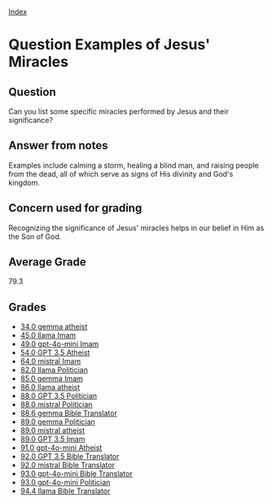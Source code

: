 
[Index](../../index.md)
# Question Examples of Jesus' Miracles
## Question
Can you list some specific miracles performed by Jesus and their significance?

## Answer from notes
Examples include calming a storm, healing a blind man, and raising people from the dead, all of which serve as signs of His divinity and God's kingdom.

## Concern used for grading
Recognizing the significance of Jesus' miracles helps in our belief in Him as the Son of God.

## Average Grade
79.3

## Grades
 * [34.0 gemma atheist](../answers/gemma_atheist/Examples_of_Jesus__Miracles.md)
 * [45.0 llama Imam](../answers/llama_Imam/Examples_of_Jesus__Miracles.md)
 * [49.0 gpt-4o-mini Imam](../answers/gpt-4o-mini_Imam/Examples_of_Jesus__Miracles.md)
 * [54.0 GPT 3.5 Atheist](../answers/GPT_3.5_Atheist/Examples_of_Jesus__Miracles.md)
 * [64.0 mistral Imam](../answers/mistral_Imam/Examples_of_Jesus__Miracles.md)
 * [82.0 llama Politician](../answers/llama_Politician/Examples_of_Jesus__Miracles.md)
 * [85.0 gemma Imam](../answers/gemma_Imam/Examples_of_Jesus__Miracles.md)
 * [86.0 llama atheist](../answers/llama_atheist/Examples_of_Jesus__Miracles.md)
 * [88.0 GPT 3.5 Politician](../answers/GPT_3.5_Politician/Examples_of_Jesus__Miracles.md)
 * [88.0 mistral Politician](../answers/mistral_Politician/Examples_of_Jesus__Miracles.md)
 * [88.6 gemma Bible Translator](../answers/gemma_Bible_Translator/Examples_of_Jesus__Miracles.md)
 * [89.0 gemma Politician](../answers/gemma_Politician/Examples_of_Jesus__Miracles.md)
 * [89.0 mistral atheist](../answers/mistral_atheist/Examples_of_Jesus__Miracles.md)
 * [89.0 GPT 3.5 Imam](../answers/GPT_3.5_Imam/Examples_of_Jesus__Miracles.md)
 * [91.0 gpt-4o-mini Atheist](../answers/gpt-4o-mini_Atheist/Examples_of_Jesus__Miracles.md)
 * [92.0 GPT 3.5 Bible Translator](../answers/GPT_3.5_Bible_Translator/Examples_of_Jesus__Miracles.md)
 * [92.0 mistral Bible Translator](../answers/mistral_Bible_Translator/Examples_of_Jesus__Miracles.md)
 * [93.0 gpt-4o-mini Bible Translator](../answers/gpt-4o-mini_Bible_Translator/Examples_of_Jesus__Miracles.md)
 * [93.0 gpt-4o-mini Politician](../answers/gpt-4o-mini_Politician/Examples_of_Jesus__Miracles.md)
 * [94.4 llama Bible Translator](../answers/llama_Bible_Translator/Examples_of_Jesus__Miracles.md)
